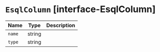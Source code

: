 # `EsqlColumn` [interface-EsqlColumn]

| Name | Type | Description |
| - | - | - |
| `name` | string | &nbsp; |
| `type` | string | &nbsp; |
